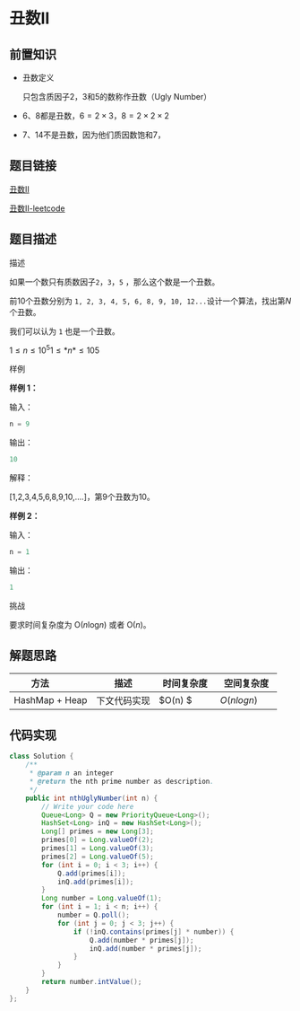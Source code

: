 # **丑数II**

## 前置知识

- 丑数定义

  只包含质因子2，3和5的数称作丑数（Ugly Number）

- 6、8都是丑数，$6 =2 \times 3$，$8=2 \times 2 \times 2$

- 7、14不是丑数，因为他们质因数饱和7，

## **题目链接**

[丑数II](https://www.lintcode.com/problem/4/?_from=collection&fromId=161)

[丑数II-leetcode](https://leetcode-cn.com/problems/ugly-number-ii/)

## **题目描述**

描述

如果一个数只有质数因子`2`，`3`，`5` ，那么这个数是一个丑数。

前10个丑数分别为 `1, 2, 3, 4, 5, 6, 8, 9, 10, 12...`设计一个算法，找出第*N*个丑数。

我们可以认为 `1` 也是一个丑数。

$1 \leq n \leq 10^{5}1≤*n*≤105$

样例

**样例 1：**

输入：

```java
n = 9
```

输出：

```java
10
```

解释：

[1,2,3,4,5,6,8,9,10,....]，第9个丑数为10。

**样例 2：**

输入：

```java
n = 1
```

输出：

```java
1
```

挑战

要求时间复杂度为 O(*n*log*n*) 或者 O(*n*)。

## **解题思路**

| <div style="width:70pt">方法</div> | 描述 | <div style="width:70pt">时间复杂度</div> | <div style="width:70pt">空间复杂度</div> |
| ---------------------------------- | ---- | ---------------------------------------- | ---------------------------------------- |
| HashMap + Heap | 下文代码实现 | $O(n) $|$O(nlogn)$ |





## **代码实现**



```java
class Solution {
    /**
     * @param n an integer
     * @return the nth prime number as description.
     */
    public int nthUglyNumber(int n) {
        // Write your code here
        Queue<Long> Q = new PriorityQueue<Long>();
        HashSet<Long> inQ = new HashSet<Long>();
        Long[] primes = new Long[3];
        primes[0] = Long.valueOf(2);
        primes[1] = Long.valueOf(3);
        primes[2] = Long.valueOf(5);
        for (int i = 0; i < 3; i++) {
            Q.add(primes[i]);
            inQ.add(primes[i]);
        }
        Long number = Long.valueOf(1);
        for (int i = 1; i < n; i++) {
            number = Q.poll();
            for (int j = 0; j < 3; j++) {
                if (!inQ.contains(primes[j] * number)) {
                    Q.add(number * primes[j]);
                    inQ.add(number * primes[j]);
                }
            }
        }
        return number.intValue();
    }
};
```

